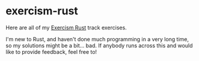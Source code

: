 # exercism-rust

Here are all of my [Exercism Rust](https://exercism.io/tracks/rust) track exercises.

I'm new to Rust, and haven't done much programming in a very long time, so my solutions might be a bit... bad. If anybody runs across this and would like to provide feedback, feel free to!